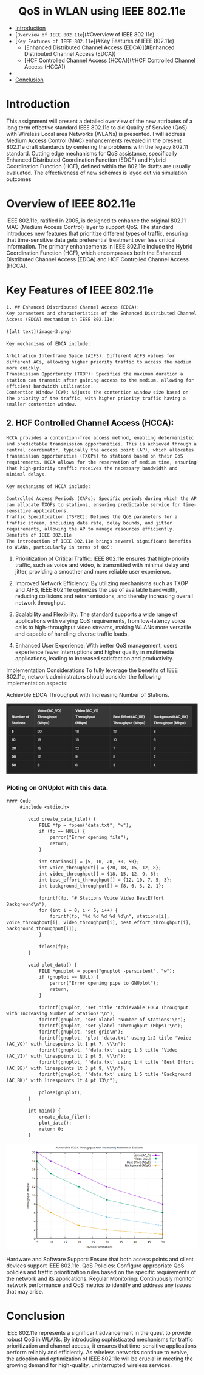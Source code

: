# <center> QoS in WLAN using IEEE 802.11e </center>

- [Introduction](#introduction)
- [`Overview of IEEE 802.11e`](#Overview of IEEE 802.11e)
- [`Key Features of IEEE 802.11e`](#Key Features of IEEE 802.11e)
    - [Enhanced Distributed Channel Access (EDCA)](#Enhanced Distributed Channel Access (EDCA))
    - [HCF Controlled Channel Access (HCCA)](#HCF Controlled Channel Access (HCCA))
- 
- [Conclusion](#Conclusion)


# Introduction

This assignment will present a detailed overview of the new attributes of a long term effective standard IEEE 802.11e to aid Quality of Service (QoS)
with Wireless Local area Networks (WLANs) is presented. I will address Medium Access Control (MAC) enhancements revealed in the present 802.11e draft standards by centering the problems with the legacy 802.11 standard. Cutting edge mechanisms for QoS assistance, specifically Enhanced Distributed Coordination Function (EDCF) and Hybrid Coordination Function (HCF), defined within the 802.11e drafts are usually evaluated. The effectiveness of new schemes is layed out via simulation outcomes

# Overview of IEEE 802.11e
IEEE 802.11e, ratified in 2005, is designed to enhance the original 802.11 MAC (Medium Access Control) layer to support QoS. The standard introduces new features that prioritize different types of traffic, ensuring that time-sensitive data gets preferential treatment over less critical information. The primary enhancements in IEEE 802.11e include the Hybrid Coordination Function (HCF), which encompasses both the Enhanced Distributed Channel Access (EDCA) and HCF Controlled Channel Access (HCCA).

# Key Features of IEEE 802.11e

    1. ## Enhanced Distributed Channel Access (EDCA):
    Key parameters and characteristics of the Enhanced Distributed Channel Access (EDCA) mechanism in IEEE 802.11e:

    ![alt text](image-3.png)

    Key mechanisms of EDCA include:

    Arbitration Interframe Space (AIFS): Different AIFS values for different ACs, allowing higher priority traffic to access the medium more quickly.
    Transmission Opportunity (TXOP): Specifies the maximum duration a station can transmit after gaining access to the medium, allowing for efficient bandwidth utilization.
    Contention Window (CW): Adjusts the contention window size based on the priority of the traffic, with higher priority traffic having a smaller contention window.

    

   ##  2. HCF Controlled Channel Access (HCCA):

    HCCA provides a contention-free access method, enabling deterministic and predictable transmission opportunities. This is achieved through a central coordinator, typically the access point (AP), which allocates transmission opportunities (TXOPs) to stations based on their QoS requirements. HCCA allows for the reservation of medium time, ensuring that high-priority traffic receives the necessary bandwidth and minimal delays.

    Key mechanisms of HCCA include:

    Controlled Access Periods (CAPs): Specific periods during which the AP can allocate TXOPs to stations, ensuring predictable service for time-sensitive applications.
    Traffic Specification (TSPEC): Defines the QoS parameters for a traffic stream, including data rate, delay bounds, and jitter requirements, allowing the AP to manage resources efficiently.
    Benefits of IEEE 802.11e
    The introduction of IEEE 802.11e brings several significant benefits to WLANs, particularly in terms of QoS:

1. Prioritization of Critical Traffic:
IEEE 802.11e ensures that high-priority traffic, such as voice and video, is transmitted with minimal delay and jitter, providing a smoother and more reliable user experience.

2. Improved Network Efficiency:
By utilizing mechanisms such as TXOP and AIFS, IEEE 802.11e optimizes the use of available bandwidth, reducing collisions and retransmissions, and thereby increasing overall network throughput.

3. Scalability and Flexibility:
The standard supports a wide range of applications with varying QoS requirements, from low-latency voice calls to high-throughput video streams, making WLANs more versatile and capable of handling diverse traffic loads.

4. Enhanced User Experience:
With better QoS management, users experience fewer interruptions and higher quality in multimedia applications, leading to increased satisfaction and productivity.

Implementation Considerations
To fully leverage the benefits of IEEE 802.11e, network administrators should consider the following implementation aspects:

Achievble EDCA Throughput with Increasing Number of Stations.

![alt text](image-1.png)

### Ploting on GNUplot with this data.
    #### Code-
         #include <stdio.h>

            void create_data_file() {
                FILE *fp = fopen("data.txt", "w");
                if (fp == NULL) {
                    perror("Error opening file");
                    return;
                }

                int stations[] = {5, 10, 20, 30, 50};
                int voice_throughput[] = {20, 18, 15, 12, 8};
                int video_throughput[] = {18, 15, 12, 9, 6};
                int best_effort_throughput[] = {12, 10, 7, 5, 3};
                int background_throughput[] = {8, 6, 3, 2, 1};

                fprintf(fp, "# Stations Voice Video BestEffort Background\n");
                for (int i = 0; i < 5; i++) {
                    fprintf(fp, "%d %d %d %d %d\n", stations[i], voice_throughput[i], video_throughput[i], best_effort_throughput[i], background_throughput[i]);
                }

                fclose(fp);
            }

            void plot_data() {
                FILE *gnuplot = popen("gnuplot -persistent", "w");
                if (gnuplot == NULL) {
                    perror("Error opening pipe to GNUplot");
                    return;
                }

                fprintf(gnuplot, "set title 'Achievable EDCA Throughput with Increasing Number of Stations'\n");
                fprintf(gnuplot, "set xlabel 'Number of Stations'\n");
                fprintf(gnuplot, "set ylabel 'Throughput (Mbps)'\n");
                fprintf(gnuplot, "set grid\n");
                fprintf(gnuplot, "plot 'data.txt' using 1:2 title 'Voice (AC_VO)' with linespoints lt 1 pt 7, \\\n");
                fprintf(gnuplot, "'data.txt' using 1:3 title 'Video (AC_VI)' with linespoints lt 2 pt 5, \\\n");
                fprintf(gnuplot, "'data.txt' using 1:4 title 'Best Effort (AC_BE)' with linespoints lt 3 pt 9, \\\n");
                fprintf(gnuplot, "'data.txt' using 1:5 title 'Background (AC_BK)' with linespoints lt 4 pt 13\n");

                pclose(gnuplot);
            }

            int main() {
                create_data_file();
                plot_data();
                return 0;
            }




![alt text](image-2.png)

Hardware and Software Support: Ensure that both access points and client devices support IEEE 802.11e.
QoS Policies: Configure appropriate QoS policies and traffic prioritization rules based on the specific requirements of the network and its applications.
Regular Monitoring: Continuously monitor network performance and QoS metrics to identify and address any issues that may arise.

# Conclusion

IEEE 802.11e represents a significant advancement in the quest to provide robust QoS in WLANs. By introducing sophisticated mechanisms for traffic prioritization and channel access, it ensures that time-sensitive applications perform reliably and efficiently. As wireless networks continue to evolve, the adoption and optimization of IEEE 802.11e will be crucial in meeting the growing demand for high-quality, uninterrupted wireless services.



